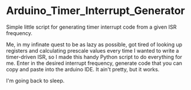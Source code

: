 # Arduino_Timer_Interrupt_Generator
Simple little script for generating timer interrupt code from a given ISR frequency.

Me, in my infinate quest to be as lazy as possible, got tired of looking up registers and calculating prescale values every time I wanted to write a timer-driven ISR, so I made this handy Python script to do everything for me. Enter in the desired interrupt frequency, generate code that you can copy and paste into the arduino IDE. It ain't pretty, but it works.

I'm going back to sleep.
